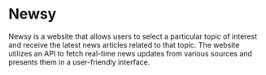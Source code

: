 # Newsy
Newsy is a website that allows users to select a particular topic of interest and receive the latest news articles related to that topic. The website utilizes an API to fetch real-time news updates from various sources and presents them in a user-friendly interface.

